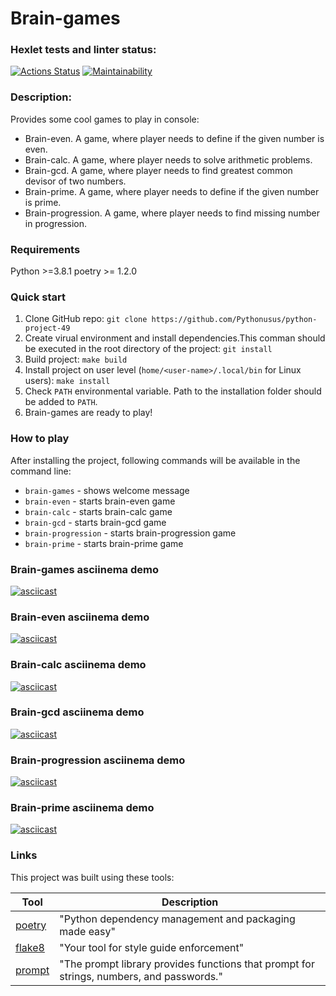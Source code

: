 # Brain-games

### Hexlet tests and linter status:
[![Actions Status](https://github.com/Pythonusus/python-project-49/actions/workflows/hexlet-check.yml/badge.svg)](https://github.com/Pythonusus/python-project-49/actions)
[![Maintainability](https://api.codeclimate.com/v1/badges/11ea1330cdbde1ec50c6/maintainability)](https://codeclimate.com/github/Pythonusus/python-project-49/maintainability)


### Description:
Provides some cool games to play in console:
+ Brain-even. A game, where player needs to define if the given number is even.
+ Brain-calc. A game, where player needs to solve arithmetic problems.
+ Brain-gcd. A game, where player needs to find greatest common devisor of two numbers.
+ Brain-prime. A game, where player needs to define if the given number is prime.
+ Brain-progression. A game, where player needs to find missing number in progression.

### Requirements
Python >=3.8.1
poetry >= 1.2.0

### Quick start
1. Clone GitHub repo: `git clone https://github.com/Pythonusus/python-project-49`
2. Create virual environment and install dependencies.This comman should be executed in the root directory of the project: `git install`
3. Build project: `make build`
4. Install project on user level (`home/<user-name>/.local/bin` for Linux users): `make install`
5. Check `PATH` environmental variable. Path to the installation folder should be added to `PATH`.
6. Brain-games are ready to play!

### How to play
After installing the project, following commands will be available in the command line:
+ `brain-games` - shows welcome message
+ `brain-even` - starts brain-even game
+ `brain-calc` - starts brain-calc game
+ `brain-gcd` - starts brain-gcd game
+ `brain-progression` - starts brain-progression game
+ `brain-prime` - starts brain-prime game

### Brain-games asciinema demo
[![asciicast](https://asciinema.org/a/640811.svg)](https://asciinema.org/a/640811)

### Brain-even asciinema demo
[![asciicast](https://asciinema.org/a/634757.svg)](https://asciinema.org/a/634757)

### Brain-calc asciinema demo
[![asciicast](https://asciinema.org/a/635686.svg)](https://asciinema.org/a/635686)

### Brain-gcd asciinema demo
[![asciicast](https://asciinema.org/a/635756.svg)](https://asciinema.org/a/635756)

### Brain-progression asciinema demo
[![asciicast](https://asciinema.org/a/636056.svg)](https://asciinema.org/a/636056)

### Brain-prime asciinema demo
[![asciicast](https://asciinema.org/a/636305.svg)](https://asciinema.org/a/636305)

### Links
This project was built using these tools:

| Tool                                                                        | Description                                             |
|-----------------------------------------------------------------------------|---------------------------------------------------------|
| [poetry](https://python-poetry.org/)                                        | "Python dependency management and packaging made easy"  |
| [flake8](https://flake8.pycqa.org/)                                         | "Your tool for style guide enforcement" |
| [prompt](https://prompt.readthedocs.io/en/latest/)                          | "The prompt library provides functions that prompt for strings, numbers, and passwords." |
